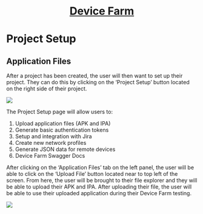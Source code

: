 <h1 style="text-align: center; text-decoration:underline; font-weight: bold;">Device Farm</h1>

# Project Setup
## Application Files<!-- {docsify-ignore} --> 

After a project has been created, the user will then want to set up their project. They can do this by clicking on the ‘Project Setup’ button located on the right side of their project.

![](../../../_media/_devicefarmimgs/Aspose.Words.a5ba35ee-3494-4720-8f8c-7cedbeae1812.003.png)

The Project Setup page will allow users to:

1. Upload application files (APK and IPA)
1. Generate basic authentication tokens
1. Setup and integration with Jira
1. Create new network profiles
1. Generate JSON data for remote devices
1. Device Farm Swagger Docs

After clicking on the ‘Application Files’ tab on the left panel, the user will be able to click on the ‘Upload File’ button located near to top left of the screen. From here, the user will be brought to their file explorer and they will be able to upload their APK and IPA. After uploading their file, the user will be able to use their uploaded application during their Device Farm testing. 

![](../../../_media/_devicefarmimgs/Aspose.Words.a5ba35ee-3494-4720-8f8c-7cedbeae1812.004.png)